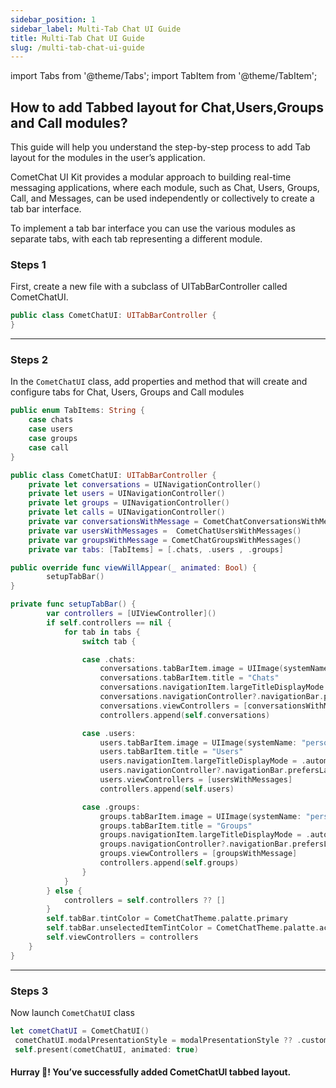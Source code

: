 ```yaml
---
sidebar_position: 1
sidebar_label: Multi-Tab Chat UI Guide
title: Multi-Tab Chat UI Guide
slug: /multi-tab-chat-ui-guide
---
```


import Tabs from '@theme/Tabs';
import TabItem from '@theme/TabItem';

## How to add Tabbed layout for Chat,Users,Groups and Call modules?

This guide will help you understand the step-by-step process to add Tab layout for the modules in the user’s application.

CometChat UI Kit provides a modular approach to building real-time messaging applications, where each module, such as Chat, Users, Groups, Call, and Messages, can be used independently or collectively to create a tab bar interface.

To implement a tab bar interface you can use the various modules as separate tabs, with each tab representing a different module.

### Steps 1

First, create a new file with a subclass of UITabBarController called CometChatUI.

<Tabs>
<TabItem value="Swift" label="Swift">

```swift
public class CometChatUI: UITabBarController {
}
```

</TabItem>
</Tabs>

---

### Steps 2

In the `CometChatUI` class, add properties and method that will create and configure tabs for Chat, Users, Groups and Call modules

<Tabs>
<TabItem value="Swift" label="Swift">

```swift
public enum TabItems: String {
    case chats
    case users
    case groups
    case call
}

public class CometChatUI: UITabBarController {
    private let conversations = UINavigationController()
    private let users = UINavigationController()
    private let groups = UINavigationController()
    private let calls = UINavigationController()
    private var conversationsWithMessage = CometChatConversationsWithMessages()
    private var usersWithMessages =  CometChatUsersWithMessages()
    private var groupsWithMessage = CometChatGroupsWithMessages()
    private var tabs: [TabItems] = [.chats, .users , .groups]

public override func viewWillAppear(_ animated: Bool) {
        setupTabBar()
}

private func setupTabBar() {
        var controllers = [UIViewController]()
        if self.controllers == nil {
            for tab in tabs {
                switch tab {

                case .chats:
                    conversations.tabBarItem.image = UIImage(systemName: "message")
                    conversations.tabBarItem.title = "Chats"
                    conversations.navigationItem.largeTitleDisplayMode = .automatic
                    conversations.navigationController?.navigationBar.prefersLargeTitles = true
                    conversations.viewControllers = [conversationsWithMessage]
                    controllers.append(self.conversations)

                case .users:
                    users.tabBarItem.image = UIImage(systemName: "person.2")
                    users.tabBarItem.title = "Users"
                    users.navigationItem.largeTitleDisplayMode = .automatic
                    users.navigationController?.navigationBar.prefersLargeTitles = true
                    users.viewControllers = [usersWithMessages]
                    controllers.append(self.users)

                case .groups:
                    groups.tabBarItem.image = UIImage(systemName: "person.3")
                    groups.tabBarItem.title = "Groups"
                    groups.navigationItem.largeTitleDisplayMode = .automatic
                    groups.navigationController?.navigationBar.prefersLargeTitles = true
                    groups.viewControllers = [groupsWithMessage]
                    controllers.append(self.groups)
                }
            }
        } else {
            controllers = self.controllers ?? []
        }
        self.tabBar.tintColor = CometChatTheme.palatte.primary
        self.tabBar.unselectedItemTintColor = CometChatTheme.palatte.accent600
        self.viewControllers = controllers
    }
}
```

</TabItem>
</Tabs>

---

### Steps 3

Now launch `CometChatUI` class

<Tabs>
<TabItem value="Swift" label="Swift">

```swift
let cometChatUI = CometChatUI()
 cometChatUI.modalPresentationStyle = modalPresentationStyle ?? .custom
 self.present(cometChatUI, animated: true)
```

</TabItem>
</Tabs>

#### Hurray 🎉! You’ve successfully added CometChatUI tabbed layout.
